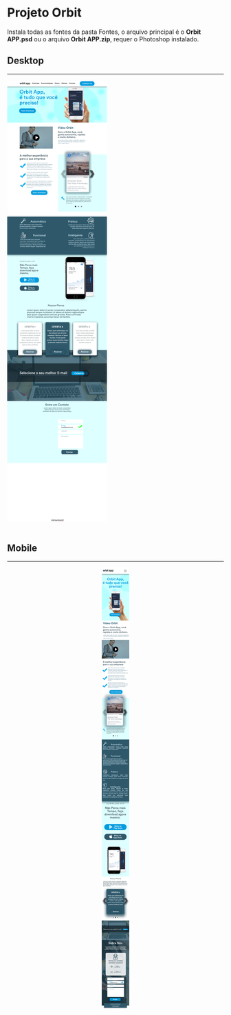 # Projeto Orbit
Instala todas as fontes da pasta Fontes, o arquivo principal é o <b>Orbit APP.psd</b> ou  o arquivo <b>Orbit APP.zip</b>, requer o Photoshop instalado.
<h2>Desktop</h2>
<hr>
<img src="View.png"/>
<br /><br />
<h2>Mobile</h2>
<hr>
<center><img src="Mobile.png"/></center>